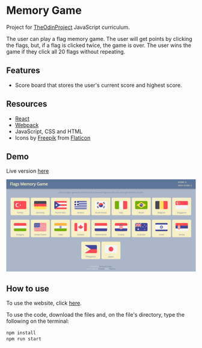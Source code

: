 # Memory Game

Project for [TheOdinProject](https://www.theodinproject.com/courses/javascript/) JavaScript curriculum.

The user can play a flag memory game. The user will get points by clicking the flags, but, if a flag is clicked twice, the game is over. The user wins the game if they click all 20 flags without repeating.

## Features

- Score board that stores the user's current score and highest score.

## Resources

- [React](https://reactjs.org/)
- [Webpack](https://webpack.js.org/)
- JavaScript, CSS and HTML
- Icons by [Freepik](https://www.freepik.com) from [Flaticon](https://www.flaticon.com)

## Demo

Live version [here](http://fernanda-veiga.github.io/memory-game)

![](project-demo.PNG)

## How to use

To use the website, click [here](http://fernanda-veiga.github.io/memory-game).

To use the code, download the files and, on the file's directory, type the following on the terminal:

```
npm install
npm run start
```

